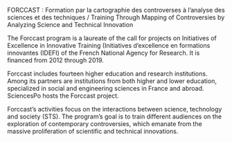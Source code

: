 FORCCAST : Formation par la cartographie des controverses à l’analyse des sciences et des techniques / Training Through Mapping of Controversies by Analyzing Science and Technical Innovation

The Forccast program is a laureate of the call for projects on Initiatives of Excellence in Innovative Training (Initiatives d’excellence en formations innovantes (IDEFI) of the French National Agency for Research. It is financed from 2012 through 2019.

Forccast includes fourteen higher education and research institutions. Among its partners are institutions from both higher and lower education, specialized in social and engineering sciences in France and abroad. SciencesPo hosts the Forccast project.

Forccast’s activities focus on the interactions between science, technology and society (STS). The program’s goal is to train different audiences on the exploration of contemporary controversies, which emanate from the massive proliferation of scientific and technical innovations.
